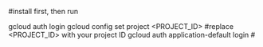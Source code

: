 
#install first, then run

gcloud auth login
gcloud config set project <PROJECT_ID> #replace <PROJECT_ID> with your project ID
gcloud auth application-default login #

